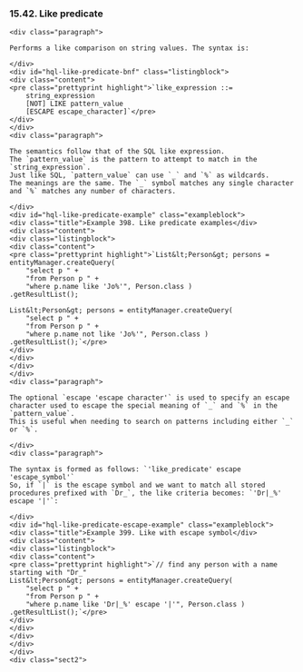  ### 15.42. Like predicate

    <div class="paragraph">

    Performs a like comparison on string values. The syntax is:

    </div>
    <div id="hql-like-predicate-bnf" class="listingblock">
    <div class="content">
    <pre class="prettyprint highlight">`like_expression ::=
        string_expression
        [NOT] LIKE pattern_value
        [ESCAPE escape_character]`</pre>
    </div>
    </div>
    <div class="paragraph">

    The semantics follow that of the SQL like expression.
    The `pattern_value` is the pattern to attempt to match in the `string_expression`.
    Just like SQL, `pattern_value` can use `_` and `%` as wildcards.
    The meanings are the same. The `_` symbol matches any single character and `%` matches any number of characters.

    </div>
    <div id="hql-like-predicate-example" class="exampleblock">
    <div class="title">Example 398. Like predicate examples</div>
    <div class="content">
    <div class="listingblock">
    <div class="content">
    <pre class="prettyprint highlight">`List&lt;Person&gt; persons = entityManager.createQuery(
        "select p " +
        "from Person p " +
        "where p.name like 'Jo%'", Person.class )
    .getResultList();

    List&lt;Person&gt; persons = entityManager.createQuery(
        "select p " +
        "from Person p " +
        "where p.name not like 'Jo%'", Person.class )
    .getResultList();`</pre>
    </div>
    </div>
    </div>
    </div>
    <div class="paragraph">

    The optional `escape 'escape character'` is used to specify an escape character used to escape the special meaning of `_` and `%` in the `pattern_value`.
    This is useful when needing to search on patterns including either `_` or `%`.

    </div>
    <div class="paragraph">

    The syntax is formed as follows: `'like_predicate' escape 'escape_symbol'`
    So, if `|` is the escape symbol and we want to match all stored procedures prefixed with `Dr_`, the like criteria becomes: `'Dr|_%' escape '|'`:

    </div>
    <div id="hql-like-predicate-escape-example" class="exampleblock">
    <div class="title">Example 399. Like with escape symbol</div>
    <div class="content">
    <div class="listingblock">
    <div class="content">
    <pre class="prettyprint highlight">`// find any person with a name starting with "Dr_"
    List&lt;Person&gt; persons = entityManager.createQuery(
        "select p " +
        "from Person p " +
        "where p.name like 'Dr|_%' escape '|'", Person.class )
    .getResultList();`</pre>
    </div>
    </div>
    </div>
    </div>
    </div>
    <div class="sect2">